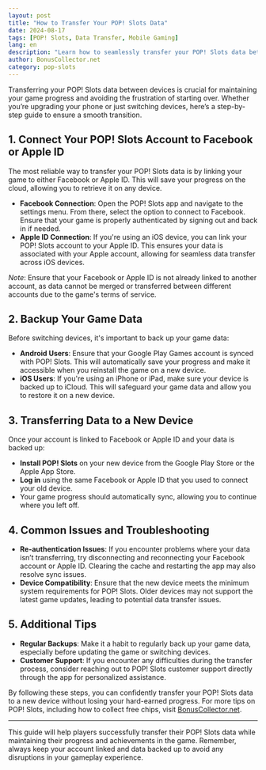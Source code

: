 ```yaml
---
layout: post
title: "How to Transfer Your POP! Slots Data"
date: 2024-08-17
tags: [POP! Slots, Data Transfer, Mobile Gaming]
lang: en
description: "Learn how to seamlessly transfer your POP! Slots data between devices and secure your progress with this comprehensive guide."
author: BonusCollector.net
category: pop-slots
---
```


Transferring your POP! Slots data between devices is crucial for maintaining your game progress and avoiding the frustration of starting over. Whether you’re upgrading your phone or just switching devices, here’s a step-by-step guide to ensure a smooth transition.

## 1. **Connect Your POP! Slots Account to Facebook or Apple ID**

The most reliable way to transfer your POP! Slots data is by linking your game to either Facebook or Apple ID. This will save your progress on the cloud, allowing you to retrieve it on any device.

- **Facebook Connection**: Open the POP! Slots app and navigate to the settings menu. From there, select the option to connect to Facebook. Ensure that your game is properly authenticated by signing out and back in if needed.
- **Apple ID Connection**: If you're using an iOS device, you can link your POP! Slots account to your Apple ID. This ensures your data is associated with your Apple account, allowing for seamless data transfer across iOS devices.

*Note*: Ensure that your Facebook or Apple ID is not already linked to another account, as data cannot be merged or transferred between different accounts due to the game's terms of service.

## 2. **Backup Your Game Data**

Before switching devices, it's important to back up your game data:

- **Android Users**: Ensure that your Google Play Games account is synced with POP! Slots. This will automatically save your progress and make it accessible when you reinstall the game on a new device.
- **iOS Users**: If you're using an iPhone or iPad, make sure your device is backed up to iCloud. This will safeguard your game data and allow you to restore it on a new device.

## 3. **Transferring Data to a New Device**

Once your account is linked to Facebook or Apple ID and your data is backed up:

- **Install POP! Slots** on your new device from the Google Play Store or the Apple App Store.
- **Log in** using the same Facebook or Apple ID that you used to connect your old device.
- Your game progress should automatically sync, allowing you to continue where you left off.

## 4. **Common Issues and Troubleshooting**

- **Re-authentication Issues**: If you encounter problems where your data isn’t transferring, try disconnecting and reconnecting your Facebook account or Apple ID. Clearing the cache and restarting the app may also resolve sync issues.
- **Device Compatibility**: Ensure that the new device meets the minimum system requirements for POP! Slots. Older devices may not support the latest game updates, leading to potential data transfer issues.

## 5. **Additional Tips**

- **Regular Backups**: Make it a habit to regularly back up your game data, especially before updating the game or switching devices.
- **Customer Support**: If you encounter any difficulties during the transfer process, consider reaching out to POP! Slots customer support directly through the app for personalized assistance.

By following these steps, you can confidently transfer your POP! Slots data to a new device without losing your hard-earned progress. For more tips on POP! Slots, including how to collect free chips, visit [BonusCollector.net](https://bonuscollector.net/pop-slots-free-chips/).

---

This guide will help players successfully transfer their POP! Slots data while maintaining their progress and achievements in the game. Remember, always keep your account linked and data backed up to avoid any disruptions in your gameplay experience.